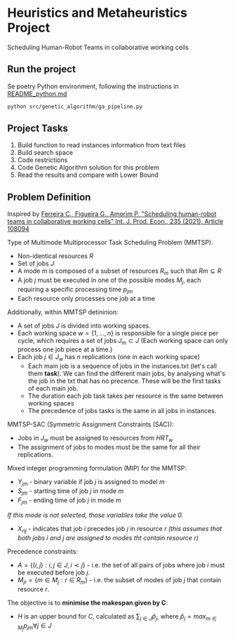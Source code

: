 # Heuristics and Metaheuristics Project

Scheduling Human-Robot Teams in collaborative working cells


## Run the project

Se poetry Python environment, following the instructions in [README_python.md](/README_python.md)

```bash
python src/genetic_algorithm/ga_pipeline.py
```

## Project Tasks

1. Build function to read instances information from text files
2. Build search space
3. Code restrictions
4. Code Genetic Algorithm solution for this problem
5. Read the results and compare with Lower Bound

## Problem Definition

Inspired by [Ferreira C., Figueira G., Amorim P. "Scheduling human-robot teams in collaborative working cells" Int. J. Prod. Econ., 235 (2021), Article 108094](https://www.sciencedirect.com/science/article/abs/pii/S0925527321000700)

Type of Multimode Multiprocessor Task Scheduling Problem (MMTSP).

- Non-identical resources $R$
- Set of jobs $J$
- A mode $m$ is composed of a subset of resources $R_m$ such that $Rm \subseteq R$
- A job $j$ must be executed in one of the possible modes $M_j$, each requiring a specific processing time $p_{jm}$
- Each resource only processes one job at a time

Additionally, within MMTSP detininion:

- A set of jobs $J$ is divided into working spaces.
- Each working space $w=\{1, ..., n\}$ is responsible for a single piece per cycle, which requires a set of jobs $J_m \subset J$ (Each working space can only process one job piece at a time.)
- Each job $j \in J_w$ has $n$ replications (one in each working space)
  - Each main job is a sequence of jobs in the instances.txt (let's call them **task**). We can find the different main jobs, by analysing what's the job in the txt that has no precence. These will be the first tasks of each main job.
  - The duration each job task takes per resource is the same between working spaces
  - The precedence of jobs tasks is the same in all jobs in instances.

MMTSP-SAC (Symmetric Assignment Constraints (SAC)):

- Jobs in $J_w$ must be assigned to resources from $HRT_w$
- The assignment of jobs to modes must be the same for all their replications.

Mixed integer programming formulation (MIP) for the MMTSP:

- $Y_{jm}$ - binary variable if job $j$ is assigned to model $m$
- $S_{jm}$ - starting time of job $j$ in mode $m$
- $F_{jm}$ - ending time of job $j$ in mode $m$

*If this mode is not selected, those variables take the value 0.*

- $X_{rij}$ - indicates that job $i$ precedes job $j$ in resource $r$ *(this assumes that both jobs $i$ and $j$ are assigned to modes tht contain resource $r$)*

Precedence constraints:

- $A = \{(i, j) : i, j \in J, i \prec j\}$ - i.e. the set of all pairs of jobs where job $i$ must be executed before job $j$.
- $M_{jr} = \{m \in M_j: r \in R_m\}$ - i.e. the subset of modes of job $j$ that contain resource $r$.

The objective is to **minimise the makespan given by C**:

- $H$ is an upper bound for $C$, calculated as $\sum_{j \in J}\hat{p}_j$, where $\hat{p}_j = max_{m \in M_j}p_{jm} \forall j \in J$
